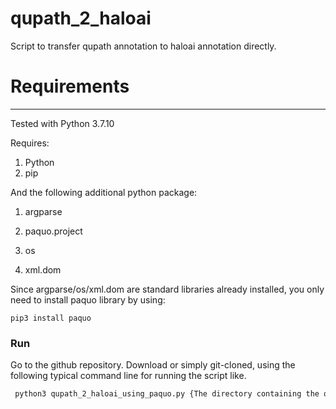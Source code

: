 # qupath_2_haloai
Script to transfer qupath annotation to haloai annotation directly. 


# Requirements

---
Tested with Python 3.7.10

Requires:
1. Python 
2. pip

And the following additional python package:
1. argparse

2. paquo.project

3. os

4. xml.dom
 
Since argparse/os/xml.dom are standard libraries already installed, you only need to install paquo library by using:

```
pip3 install paquo
```

### Run

Go to the github repository. Download or simply git-cloned, using the following typical command line for running the script like.

```python
 python3 qupath_2_haloai_using_paquo.py {The directory containing the qupath project files.} {The directory for the output annotation files.} {The category for the primitive (e.g. tubule/cortex)}.
```

